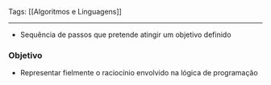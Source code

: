 
Tags: [[Algoritmos e Linguagens]]

----

- Sequência de passos que pretende atingir um objetivo definido
### Objetivo
- Representar fielmente o raciocínio envolvido na lógica de programação